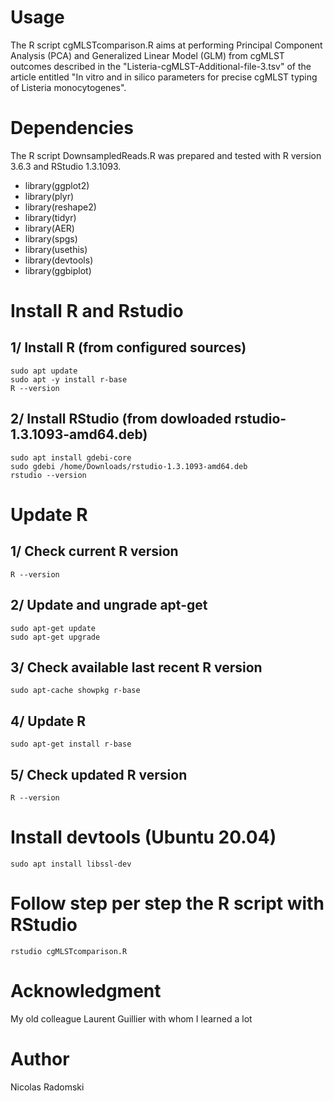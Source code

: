 # Usage
The R script cgMLSTcomparison.R aims at performing Principal Component Analysis (PCA) and Generalized Linear Model (GLM) from cgMLST outcomes described in the "Listeria-cgMLST-Additional-file-3.tsv" of the article entitled "In vitro and in silico parameters for precise cgMLST typing of Listeria monocytogenes".
# Dependencies
The R script DownsampledReads.R was prepared and tested with R version 3.6.3 and RStudio 1.3.1093.
- library(ggplot2)
- library(plyr)
- library(reshape2)
- library(tidyr)
- library(AER)
- library(spgs)
- library(usethis)
- library(devtools)
- library(ggbiplot)
# Install R and Rstudio
## 1/ Install R (from configured sources)
```
sudo apt update
sudo apt -y install r-base
R --version
```
## 2/ Install RStudio (from dowloaded rstudio-1.3.1093-amd64.deb)
```
sudo apt install gdebi-core
sudo gdebi /home/Downloads/rstudio-1.3.1093-amd64.deb
rstudio --version
```
# Update R
## 1/ Check current R version
```
R --version
```
## 2/ Update and ungrade apt-get
```
sudo apt-get update
sudo apt-get upgrade
```
## 3/ Check available last recent R version
```
sudo apt-cache showpkg r-base
```
## 4/ Update R
```
sudo apt-get install r-base
```
## 5/ Check updated R version
```
R --version
```
# Install devtools (Ubuntu 20.04)
```
sudo apt install libssl-dev
```
# Follow step per step the R script with RStudio
```
rstudio cgMLSTcomparison.R
```
# Acknowledgment
My old colleague Laurent Guillier with whom I learned a lot
# Author
Nicolas Radomski
